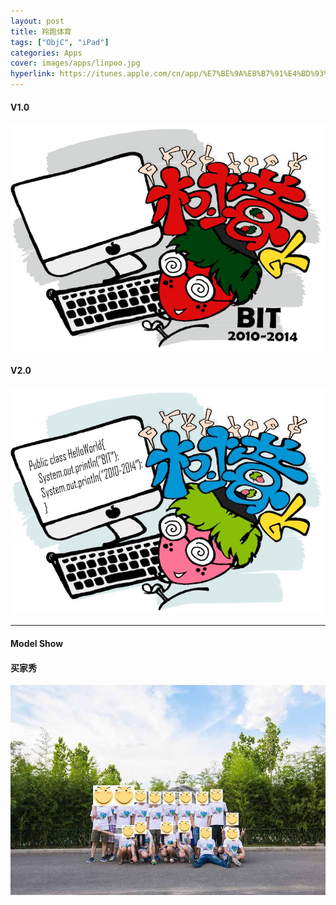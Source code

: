 ```yaml
---
layout: post
title: 羚跑体育
tags: ["ObjC", "iPad"]
categories: Apps
cover: images/apps/linpoo.jpg
hyperlink: https://itunes.apple.com/cn/app/%E7%BE%9A%E8%B7%91%E4%BD%93%E8%82%B2-%E5%AE%B6%E6%A0%A1%E4%BA%92%E5%8A%A8-%E5%85%B1%E5%90%8C%E6%88%90%E9%95%BF/id1233542475?mt=8
---
```


#### V1.0 ####

![V1.0](/images/uniform/Tshirt0.jpg)


#### V2.0 ####
![V2.0](/images/uniform/Tshirt1.jpg)

---

#### Model Show ####
#### 买家秀 ####

![Show](/images/uniform/show.jpg)





